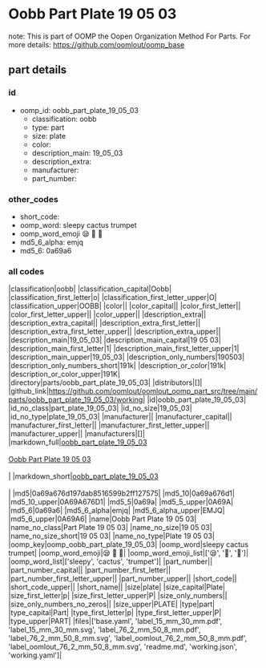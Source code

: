 # Oobb Part Plate 19 05 03  

note: This is part of OOMP the Oopen Organization Method For Parts. For more details: https://github.com/oomlout/oomp_base

##  part details





### id
* oomp_id: oobb_part_plate_19_05_03
  * classification: oobb
  * type: part
  * size: plate
  * color: 
  * description_main: 19_05_03
  * description_extra: 
  * manufacturer: 
  * part_number: 

### other_codes
* short_code: 
* oomp_word: sleepy cactus trumpet
* oomp_word_emoji :sleepy: :cactus: :trumpet:
* md5_6_alpha: emjq
* md5_6: 0a69a6

### all codes 
|classification|oobb|
|classification_capital|Oobb|
|classification_first_letter|o|
|classification_first_letter_upper|O|
|classification_upper|OOBB|
|color||
|color_capital||
|color_first_letter||
|color_first_letter_upper||
|color_upper||
|description_extra||
|description_extra_capital||
|description_extra_first_letter||
|description_extra_first_letter_upper||
|description_extra_upper||
|description_main|19_05_03|
|description_main_capital|19 05 03|
|description_main_first_letter|1|
|description_main_first_letter_upper|1|
|description_main_upper|19_05_03|
|description_only_numbers|190503|
|description_only_numbers_short|191k|
|description_or_color|191k|
|description_or_color_upper|191K|
|directory|parts/oobb_part_plate_19_05_03|
|distributors|[]|
|github_link|https://github.com/oomlout/oomlout_oomp_part_src/tree/main/parts/oobb_part_plate_19_05_03/working|
|id|oobb_part_plate_19_05_03|
|id_no_class|part_plate_19_05_03|
|id_no_size|19_05_03|
|id_no_type|plate_19_05_03|
|manufacturer||
|manufacturer_capital||
|manufacturer_first_letter||
|manufacturer_first_letter_upper||
|manufacturer_upper||
|manufacturers|[]|
|markdown_full|[oobb_part_plate_19_05_03](https://github.com/oomlout/oomlout_oomp_part_src/tree/main/parts/oobb_part_plate_19_05_03/working)<br>[](https://github.com/oomlout/oomlout_oomp_part_src/tree/main/parts/oobb_part_plate_19_05_03/working)<br>[Oobb Part Plate 19 05 03](https://github.com/oomlout/oomlout_oomp_part_src/tree/main/parts/oobb_part_plate_19_05_03/working)<br><br>|
|markdown_short|[oobb_part_plate_19_05_03](https://github.com/oomlout/oomlout_oomp_part_src/tree/main/parts/oobb_part_plate_19_05_03/working)<br><br>|
|md5|0a69a676d197dab8516599b2ff127575|
|md5_10|0a69a676d1|
|md5_10_upper|0A69A676D1|
|md5_5|0a69a|
|md5_5_upper|0A69A|
|md5_6|0a69a6|
|md5_6_alpha|emjq|
|md5_6_alpha_upper|EMJQ|
|md5_6_upper|0A69A6|
|name|Oobb Part Plate 19 05 03|
|name_no_class|Part Plate 19 05 03|
|name_no_size|19 05 03|
|name_no_size_short|19 05 03|
|name_no_type|Plate 19 05 03|
|oomp_key|oomp_oobb_part_plate_19_05_03|
|oomp_word|sleepy cactus trumpet|
|oomp_word_emoji|:sleepy: :cactus: :trumpet:|
|oomp_word_emoji_list|[':sleepy:', ':cactus:', ':trumpet:']|
|oomp_word_list|['sleepy', 'cactus', 'trumpet']|
|part_number||
|part_number_capital||
|part_number_first_letter||
|part_number_first_letter_upper||
|part_number_upper||
|short_code||
|short_code_upper||
|short_name||
|size|plate|
|size_capital|Plate|
|size_first_letter|p|
|size_first_letter_upper|P|
|size_only_numbers||
|size_only_numbers_no_zeros||
|size_upper|PLATE|
|type|part|
|type_capital|Part|
|type_first_letter|p|
|type_first_letter_upper|P|
|type_upper|PART|
|files|['base.yaml', 'label_15_mm_30_mm.pdf', 'label_15_mm_30_mm.svg', 'label_76_2_mm_50_8_mm.pdf', 'label_76_2_mm_50_8_mm.svg', 'label_oomlout_76_2_mm_50_8_mm.pdf', 'label_oomlout_76_2_mm_50_8_mm.svg', 'readme.md', 'working.json', 'working.yaml']|
